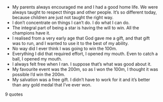  - My parents always encouraged me and I had a good home life. We were always taught to respect things and other people. It’s so different today, because children are just not taught the right way.
 - I don’t concentrate on things I can’t do. I do what I can do.
 - The integral part of being a star is having the will to win. All the champions have it.
 - I realised from a very early age that God gave me a gift, and that gift was to run, and I wanted to use it to the best of my ability.
 - No way did I ever think I was going to win the 100m.
 - Everything I did that required effort, I opened my mouth. Even to catch a ball, I opened my mouth.
 - I always felt free when I ran. I suppose that’s what was good about it.
 - My favourite event was the 200m, so as I won the 100m, I thought it was possible I’d win the 200m.
 - My salvation was a free gift. I didn’t have to work for it and it’s better than any gold medal that I’ve ever won.

9 quotes